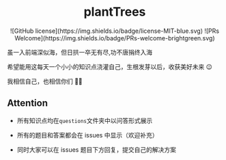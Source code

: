 <h1 align="center">plantTrees</h1>

<p align="center">
  ![GitHub license](https://img.shields.io/badge/license-MIT-blue.svg) ![PRs Welcome](https://img.shields.io/badge/PRs-welcome-brightgreen.svg)
</p>

虽一入前端深似海，但日拱一卒无有尽,功不唐捐终入海

希望能用这每天一个小小的知识点浇灌自己，生根发芽以后，收获美好未来 😉

我相信自己，也相信你们 💪💪

## Attention

- 所有知识点均在`questions`文件夹中以问答形式展示

- 所有的题目和答案都会在 issues 中显示（欢迎补充）

- 同时大家可以在 issues 题目下方回复，提交自己的解决方案
